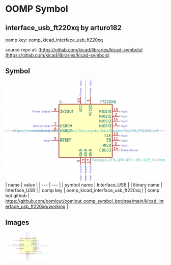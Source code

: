 # OOMP Symbol  
## interface_usb_ft220xq  by arturo182  
  
oomp key: oomp_kicad_interface_usb_ft220xq  
  
source repo at: [https://gitlab.com/kicad/libraries/kicad-symbols](https://gitlab.com/kicad/libraries/kicad-symbols)  
## Symbol  
  
[![working.png](working_600.png)](working.png)  
| name | value | 
| --- | --- | 
| symbol name | Interface_USB | 
| library name | Interface_USB | 
| oomp key | oomp_kicad_interface_usb_ft220xq | 
| oomp bot github | https://github.com/oomlout/oomlout_oomp_symbol_bot/tree/main/kicad_interface_usb_ft220xq/working | 
## Images  
  
[![working.png](working_140.png)](working.png)  
